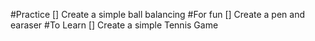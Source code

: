 #Practice
[] Create a simple ball balancing
#For fun
[] Create a pen and earaser
#To Learn
[] Create a simple Tennis Game
